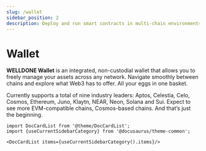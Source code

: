 ```yaml
---
slug: /wallet
sidebar_position: 2
description: Deploy and run smart contracts in multi-chain environments with WELLDONE Code
---
```


# Wallet

**WELLDONE Wallet** is an integrated, non-custodial wallet that allows you to freely manage your assets across any network. Navigate smoothly between chains and explore what Web3 has to offer. All your eggs in one basket.

Currently supports a total of nine industry leaders: Aptos, Celestia, Celo, Cosmos, Ethereum, Juno, Klaytn, NEAR, Neon, Solana and Sui. Expect to see more EVM-compatible chains, Cosmos-based chains. And that’s just the beginning.

```mdx-code-block
import DocCardList from '@theme/DocCardList';
import {useCurrentSidebarCategory} from '@docusaurus/theme-common';

<DocCardList items={useCurrentSidebarCategory().items}/>
```
